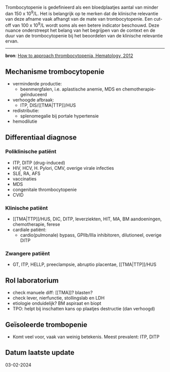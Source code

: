 Trombocytopenie is gedefinieerd als een bloedplaatjes aantal van minder dan 150 x 10<sup>9</sup>/L. Het is belangrijk op te merken dat de klinische relevantie van deze afname vaak afhangt van de mate van trombocytopenie. Een cut-off van 100 x 10<sup>9</sup>/L wordt soms als een betere indicator beschouwd. Deze nuance onderstreept het belang van het begrijpen van de context en de duur van de trombocytopenie bij het beoordelen van de klinische relevantie ervan.
___
**bron**: [How to approach thrombocytopenia, Hematology, 2012](https://ashpublications.org/hematology/article/2012/1/191/84114/How-to-approach-thrombocytopenia)
## Mechanisme trombocytopenie
- verminderde productie:
    - beenmergfalen, i.e. aplastische anemie, MDS en chemotherapie-geïnduceerd
- verhoogde afbraak:
    - ITP, DIS/[[TMA|TTP]]/HUS
- redistributie:
    - splenomegalie bij portale hypertensie
- hemodilutie
## Differentiaal diagnose
### Poliklinische patiënt
- ITP, DITP (drug-induced)
- HIV, HCV, H. Pylori, CMV, overige virale infecties
- SLE, RA, AFS
- vaccinaties
- MDS
- congenitale thrombocytopenie
- CVID
### Klinische patiënt
- [[TMA|TTP]]/HUS, DIC, DITP, leverziekten, HIT, MA, BM aandoeningen, chemotherapie, ferese
- cardiale patiënt:
    - cardio(pulmonale) bypass, GPIIb/IIIa inhibitoren, dilutioneel, overige DITP
### Zwangere patiënt
- GT, ITP, HELLP, preeclampsie, abruptio placentae, [[TMA|TTP]]/HUS
## Rol laboratorium
- check manuele diff: [[TMA]]? blasten?
- check lever, nierfunctie, stollingslab en LDH
- etiologie onduidelijk? BM aspiraat en biopt
- TPO: helpt bij inschatten kans op plaatjes destructie (dan verhoogd)
## Geïsoleerde trombopenie
- Komt veel voor, vaak van weinig betekenis. Meest prevalent: ITP, DITP
## Datum laatste update
03-02-2024